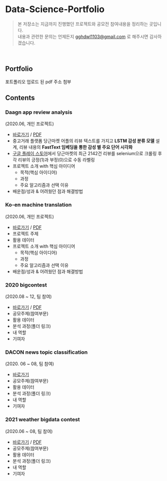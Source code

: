 # Data-Science-Portfolio
> 본 저장소는 지금까지 진행했던 프로젝트와 공모전 참여내용을 정리하는 곳입니다.<br>
> 내용과 관련한 문의는 언제든지 gghdwl1103@gmail.com 로 해주시면 감사하겠습니다.

<br>

## Portfolio
포트폴리오 업로드 된 pdf 주소 첨부

## Contents

### Daagn app review analysis
(2020.06, 개인 프로젝트)
* [바로가기](https://github.com/sweetpersimmon/Data-Science-Portfolio/tree/main/daangn-app-review-analysis) / [PDF](https://github.com/sweetpersimmon/Data-Science-Portfolio/blob/main/daangn-app-review-analysis/daangn%20app%20review%20analysis%20-%20report.pdf)
* 중고거래 플랫폼 당근마켓 어플의 리뷰 텍스트를 가지고 **LSTM 감성 분류 모델** 설계, 리뷰 내용의 **FastText 임베딩을 통한 감성 별 주요 단어 시각화**
* [구글 플레이 스토어](https://play.google.com/store/apps/details?id=com.towneers.www&hl=ko&gl=US)에서 당근마켓의 최근 2142건 리뷰를 selenium으로 크롤링 후 각 리뷰의 긍정(1)과 부정(0)으로 수동 라벨링
* 프로젝트 소개 with 핵심 아이디어
  * 목적(핵심 아이디어)
  * 과정
  * 주요 알고리즘과 선택 이유
* 배운점/성과 & 어려웠던 점과 해결방법

### Ko-en machine translation
(2020.06, 개인 프로젝트)
* [바로가기](https://github.com/sweetpersimmon/Data-Science-Portfolio/blob/main/ko-en-machine-translation/Seq2seq%20with%20attention(machine%20translation).ipynb) / [PDF](https://github.com/sweetpersimmon/Data-Science-Portfolio/blob/main/ko-en-machine-translation/Seq2seq%20with%20attention(machine%20translation).pdf)
* 프로젝트 주제
* 활용 데이터
* 프로젝트 소개 with 핵심 아이디어
  * 목적(핵심 아이디어)
  * 과정
  * 주요 알고리즘과 선택 이유
* 배운점/성과 & 어려웠던 점과 해결방법

### 2020 bigcontest
(2020.08 ~ 12, 팀 참여)
- [바로가기](https://github.com/sweetpersimmon/Data-Science-Portfolio/tree/main/2020-bigcontest) / [PDF](https://github.com/sweetpersimmon/Data-Science-Portfolio/blob/main/2020-bigcontest/혁신아이디어분야_코로나나빠_결과보고서.pdf)
- 공모주제(참여부문)
- 활용 데이터
- 분석 과정(폴더 링크)
- 내 역할
- 기여자

### DACON news topic classification
(2020. 06 ~ 08, 팀 참여)
- [바로가기]()
- 공모주제(참여부문)
- 활용 데이터
- 분석 과정(폴더 링크)
- 내 역할
- 기여자

### 2021 weather bigdata contest
(2020.06 ~ 08, 팀 참여)
- [바로가기](https://github.com/sweetpersimmon/Data-Science-Portfolio/tree/main/2020-bigcontest) / [PDF](https://github.com/sweetpersimmon/Data-Science-Portfolio/blob/main/2020-bigcontest/혁신아이디어분야_코로나나빠_결과보고서.pdf)
- 공모주제(참여부문)
- 활용 데이터
- 분석 과정(폴더 링크)
- 내 역할
- 기여자
